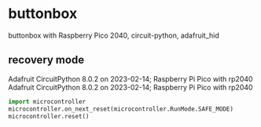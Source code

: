 # buttonbox
buttonbox with Raspberry Pico 2040, circuit-python, adafruit_hid

## recovery mode
Adafruit CircuitPython 8.0.2 on 2023-02-14; Raspberry Pi Pico with rp2040
Adafruit CircuitPython 8.0.2 on 2023-02-14; Raspberry Pi Pico with rp2040

```python
import microcontroller
microcontroller.on_next_reset(microcontroller.RunMode.SAFE_MODE)
microcontroller.reset()
```
